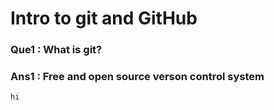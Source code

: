 # Intro to git and GitHub

### Que1 : What is git?
### Ans1 : Free and open source verson control system
``` hi ```
